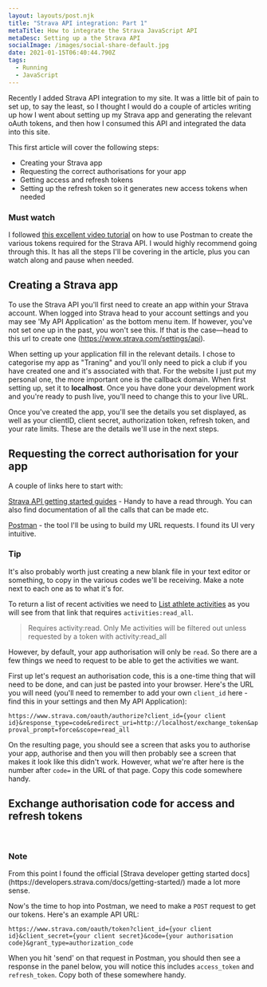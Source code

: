 ```yaml
---
layout: layouts/post.njk
title: "Strava API integration: Part 1"
metaTitle: How to integrate the Strava JavaScript API
metaDesc: Setting up a the Strava API
socialImage: /images/social-share-default.jpg
date: 2021-01-15T06:40:44.790Z
tags:
  - Running
  - JavaScript
---
```

Recently I added Strava API integration to my site. It was a little bit of pain to set up, to say the least, so I thought I would do a couple of articles writing up how I went about setting up my Strava app and generating the relevant oAuth tokens, and then how I consumed this API and integrated the data into this site.

This first article will cover the following steps:

* Creating your Strava app
* Requesting the correct authorisations for your app
* Getting access and refresh tokens
* Setting up the refresh token so it generates new access tokens when needed

<div class="post-note">

<h3><strong>Must watch</strong></h3>

<p>I followed <a href="https://www.youtube.com/watch?v=sgscChKfGyg">this excellent video tutorial</a> on how to use Postman to create the various tokens required for the Strava API. I would highly recommend going through this. It has all the steps I'll be covering in the article, plus you can watch along and pause when needed.</p>

</div>

## Creating a Strava app

To use the Strava API you'll first need to create an app within your Strava account. When logged into Strava head to your account settings and you may see 'My API Application' as the bottom menu item. If however, you've not set one up in the past, you won't see this. If that is the case—head to this url to create one (https://www.strava.com/settings/api).

When setting up your application fill in the relevant details. I chose to categorise my app as "Traning" and you'll only need to pick a club if you have created one and it's associated with that. For the website I just put my personal one, the more important one is the callback domain. When first setting up, set it to <strong>localhost</strong>. Once you have done your development work and you're ready to push live, you'll need to change this to your live URL.

Once you've created the app, you'll see the details you set displayed, as well as your clientID, client secret, authorization token, refresh token, and your rate limits. These are the details we'll use in the next steps.

## Requesting the correct authorisation for your app

A couple of links here to start with:

[Strava API getting started guides](https://developers.strava.com/docs/getting-started/) - Handy to have a read through. You can also find documentation of all the calls that can be made etc.

[Postman](https://www.postman.com/) - the tool I'll be using to build my URL requests. I found its UI very intuitive.

<div class="post-note">
<h3><strong>Tip</strong></h3>
<p>It's also probably worth just creating a new blank file in your text editor or something, to copy in the various codes we'll be receiving. Make a note next to each one as to what it's for.</p>
</div>

To return a list of recent activities we need to [List athlete activities](https://developers.strava.com/docs/reference/#api-Activities-getLoggedInAthleteActivities) as you will see from that link that requires `activities:read_all`.

> Requires activity:read. Only Me activities will be filtered out unless requested by a token with activity:read_all

However, by default, your app authorisation will only be `read`. So there are a few things we need to request to be able to get the activities we want.

First up let's request an authorisation code, this is a one-time thing that will need to be done, and can just be pasted into your browser. Here's the URL you will need (you'll need to remember to add your own `client_id` here - find this in your settings and then My API Application):

`https://www.strava.com/oauth/authorize?client_id={your client id}&response_type=code&redirect_uri=http://localhost/exchange_token&approval_prompt=force&scope=read_all`

On the resulting page, you should see a screen that asks you to authorise your app, authorise and then you will then probably see a screen that makes it look like this didn't work. However, what we're after here is the number after `code=` in the URL of that page. Copy this code somewhere handy.

## Exchange authorisation code for access and refresh tokens
<br>
<div class="post-note">
<h3><strong>Note</strong></h3>
<p>From this point I found the official [Strava developer getting started docs](https://developers.strava.com/docs/getting-started/) made a lot more sense.
</div>

Now's the time to hop into Postman, we need to make a `POST` request to get our tokens. Here's an example API URL:

`https://www.strava.com/oauth/token?client_id={your client id}&client_secret={your client secret}&code={your authorisation code}&grant_type=authorization_code`

When you hit 'send' on that request in Postman, you should then see a response in the panel below, you will notice this includes `access_token` and `refresh_token`. Copy both of these somewhere handy.
